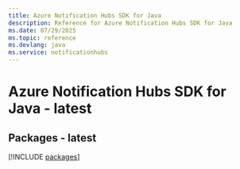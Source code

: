 ```yaml
---
title: Azure Notification Hubs SDK for Java
description: Reference for Azure Notification Hubs SDK for Java
ms.date: 07/29/2025
ms.topic: reference
ms.devlang: java
ms.service: notificationhubs
---
```

# Azure Notification Hubs SDK for Java - latest
## Packages - latest
[!INCLUDE [packages](notification-hubs-index.md)]